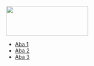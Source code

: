 <!DOCTYPE html>
<html lang="pt-br">
    <head>
        <title>Página Teste Bootstrap</title>
        <meta charset="utf-8">
        <link rel="stylesheet" type="text/css" href="bootstrap/css/bootstrap-grid.min.css">
        <link rel="stylesheet" type="text/css" href="css/style.css">
    </head>
    <body>
        <nav class="navbar navbar-expand-lg navbar-light">
            <a class="navbar-brand" href="#">
                <img src="img/Prog 1.jpg" width="220" height="80">
            </a>
            <div class="collapse navbar-collapse">
               <ul class="navbar-nav">
                   <li class="nav-item">
                      <a class="nav-link" href="#">Aba 1</a>
                  </li>
                  <li class="nav-item">
                    <a class="nav-link" href="#">Aba 2</a>
                </li>
                <li class="nav-item">
                    <a class="nav-link" href="#">Aba 3</a>
                </li>
               </ul>
          <div>
       </nav>
   </body>
</html>
